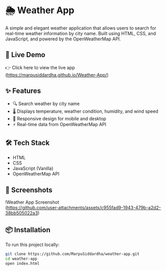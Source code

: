 # 🌦️ Weather App

A simple and elegant weather application that allows users to search for real-time weather information by city name. Built using HTML, CSS, and JavaScript, and powered by the OpenWeatherMap API.

## 🚀 Live Demo

👉 Click here to view the live app  
(https://marpusiddardha.github.io/Weather-App/)

## ✨ Features

- 🔍 Search weather by city name
- 🌡️ Displays temperature, weather condition, humidity, and wind speed
- 📱 Responsive design for mobile and desktop
- ⚡ Real-time data from OpenWeatherMap API

## 🛠️ Tech Stack

- HTML
- CSS
- JavaScript (Vanilla)
- OpenWeatherMap API

## 📸 Screenshots

!Weather App Screenshot  
(https://github.com/user-attachments/assets/c955fad9-1943-479b-a2d2-38bb505022a3)


## 📦 Installation

To run this project locally:

```bash
git clone https://github.com/MarpuSiddardha/weather-app.git
cd weather-app
open index.html
